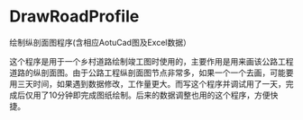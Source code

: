 # DrawRoadProfile

绘制纵剖面图程序(含相应AotuCad图及Excel数据）

这个程序是用于一个乡村道路绘制竣工图时使用的，主要作用是用来画该公路工程道路的纵剖面图。由于公路工程纵剖面图节点非常多，如果一个一个去画，可能要用三天时间，如果遇到数据修改，工作量更大。而写这个程序并调试用了一天，完成后仅用了10分钟即完成图纸绘制。后来的数据调整也用的这个程序，方便快捷。
